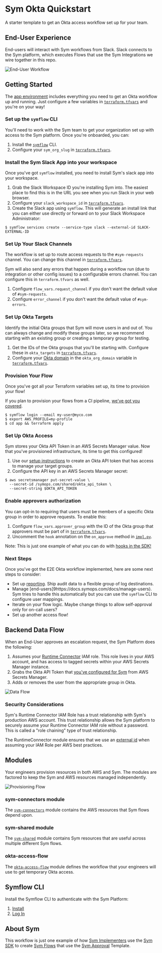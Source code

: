 # Sym Okta Quickstart

A starter template to get an Okta access workflow set up for your team.

## End-User Experience

End-users will interact with Sym workflows from Slack. Slack connects to the Sym platform, which executes Flows that use the Sym Integrations we wire together in this repo.

![End-User Workflow](docs/SymEndUserWorkflow.jpg)

## Getting Started

The [app environment](app) includes everything you need to get an Okta workflow up and running. Just configure a few variables in [`terraform.tfvars`](app/terraform.tfvars) and you're on your way!

### Set up the `symflow` CLI

You'll need to work with the Sym team to get your organization set up with access to the Sym platform. Once you're onboarded, you can:

1. Install the [`symflow`](https://docs.symops.com/docs/install-sym-flow-cli) CLI.
2. Configure your `sym_org_slug` in [`terraform.tfvars`](app/terraform.tfvars).

### Install the Sym Slack App into your workspace

Once you've got `symflow` installed, you need to install Sym's slack app into your workspace.

1. Grab the Slack Workspace ID you're installing Sym into. The easiest place to find this is in the URL you see when you run Slack in your web browser.
2. Configure your `slack_workspace_id` in [`terraform.tfvars`](app/terraform.tfvars).
3. Create the Slack app using `symflow`. This will generate an install link that you can either use directly or forward on to your Slack Workspace Administrator:

```
$ symflow services create --service-type slack --external-id SLACK-EXTERNAL-ID
```

### Set Up Your Slack Channels

The workflow is set up to route access requests to the `#sym-requests` channel. You can change this channel in [`terraform.tfvars`](app/terraform.tfvars).

Sym will also send any errors that happen during a workflow run (due to integration or other config issues) to a configurable errors channel. You can configure this in `terraform.tfvars` as well.

1. Configure `flow_vars.request_channel` if you don't want the default value of `#sym-requests`.
2. Configure `error_channel` if you don't want the default value of `#sym-errors`.

### Set Up Okta Targets

Identify the initial Okta groups that Sym will move users in and out of. You can always change and modify these groups later, so we recommend starting with an existing group or creating a temporary group for testing.

1. Get the IDs of the Okta groups that you'll be starting with. Configure these in `okta_targets` in [`terraform.tfvars`](app/terraform.tfvars).
2. Configure your [Okta domain](https://developer.okta.com/docs/guides/find-your-domain/main/) in the `okta_org_domain` variable in [`terraform.tfvars`](app/terraform.tfvars).

### Provision Your Flow

Once you've got all your Terraform variables set up, its time to provision your flow!

If you plan to provision your flows from a CI pipeline, [we've got you covered](https://docs.symops.com/docs/using-bot-tokens).

```
$ symflow login --email my-user@myco.com
$ export AWS_PROFILE=my-profile
$ cd app && terraform apply
```

### Set Up Okta Access

Sym stores your Okta API Token in an AWS Secrets Manager value. Now that you've provisioned infrastructure, its time to get this configured!

1. Use our [setup instructions](https://docs.symops.com/docs/okta) to create an Okta API token that has access to manage your target groups.
2. Configure the API key in an AWS Secrets Manager secret:

```
$ aws secretsmanager put-secret-value \
  --secret-id /symops.com/shared/okta_api_token \
  --secret-string $OKTA_API_TOKEN
```

### Enable approvers authorization

You can opt-in to requiring that users must be members of a specific Okta group in order to approve requests. To enable this:

1. Configure `flow_vars.approver_group` with the ID of the Okta group that approvers must be part of in [`terraform.tfvars`](app/terraform.tfvars).
2. Uncomment the `hook` annotation on the `on_approve` method in [`impl.py`](modules/okta-access-flow/impl.py).

Note: This is just one example of what you can do with [hooks in the SDK!](https://docs.symops.com/docs/handlers)

### Next Steps

Once you've got the E2E Okta workflow implemented, here are some next steps to consider:

* Set up [reporting](https://docs.symops.com/docs/reporting-overview). Ship audit data to a flexible group of log destinations.
* Manage [end-users]9https://docs.symops.com/docs/manage-users). Sym tries to handle this automatically but you can use the `symflow` CLI to configure user mappings.
* Iterate on your flow logic. Maybe change things to allow self-approval only for on-call users?
* Set up another access flow!

## Backend Data Flow

When an End-User approves an escalation request, the Sym Platform does the following:

1. Assumes your [Runtime Connector](https://docs.symops.com/docs/runtime-connector) IAM role. This role lives in your AWS account, and has access to tagged secrets within your AWS Secrets Manager instance.
2. Grabs the Okta API Token that [you've configured for Sym](https://docs.symops.com/docs/okta) from AWS Secrets Manager.
3. Adds or removes the user from the appropriate group in Okta.

![Data Flow](docs/SymDataFlow.jpg)

### Security Considerations

Sym's Runtime Connector IAM Role has a trust relationship with Sym's production AWS account. This trust relationship allows the Sym platform to securely assume your Runtime Connector IAM role without a password. This is called a "role chaining" type of trust relationship.

The RuntimeConnector module ensures that we use an [external id](https://docs.aws.amazon.com/IAM/latest/UserGuide/id_roles_create_for-user_externalid.html) when assuming your IAM Role per AWS best practices.

## Modules

Your engineers provision resources in both AWS and Sym. The modules are factored to keep the Sym and AWS resources managed independently.

![Provisioning Flow](docs/SymProvisioningFlow.jpg)

### sym-connectors module

The [`sym-connectors`](modules/sym-connectors) module contains the AWS resources that Sym flows depend upon.

### sym-shared module

The [`sym-shared`](modules/sym-shared) module contains Sym resources that are useful across multiple different Sym flows.

### okta-access-flow

The [`okta-access-flow`](modules/okta-access-flow) module defines the workflow that your engineers will use to get temporary Okta access.

## Symflow CLI

Install the Symflow CLI to authenticate with the Sym Platform:

1. [Install](https://docs.symops.com/docs/install-sym-flow)
2. [Log In](https://docs.symops.com/docs/login-sym-flow)

## About Sym

This workflow is just one example of how [Sym Implementers](https://docs.symops.com/docs/deploy-sym-platform) use the [Sym SDK](https://docs.symops.com/docs) to create [Sym Flows](https://docs.symops.com/docs/flows) that use the [Sym Approval](https://docs.symops.com/docs/sym-approval) Template.

